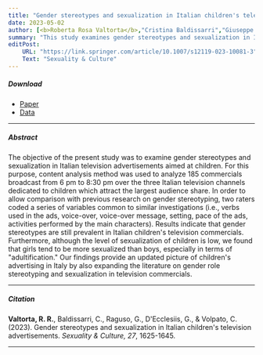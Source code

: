 ```yaml
---
title: "Gender stereotypes and sexualization in Italian children's television advertisements" 
date: 2023-05-02
author: [<b>Roberta Rosa Valtorta</b>,"Cristina Baldissarri","Giuseppe Raguso","Giulia D'Ecclesiis","Chiara Volpato"]
summary: "This study examines gender stereotypes and sexualization in Italian television advertisements aimed at children. The findings reveal that gender stereotypes are still prevalent in Italian children's television commercials and that girls are more sexualized than boys."
editPost:
    URL: "https://link.springer.com/article/10.1007/s12119-023-10081-3"
    Text: "Sexuality & Culture"
---
```


##### Download

<ul>

<li><a href="children-ads.pdf" target="_blank">Paper</a></li>
<li><a href="https://osf.io/2kzhc/" target="_blank">Data</a></li>

</ul>

------------------------------------------------------------------------

##### Abstract

The objective of the present study was to examine gender stereotypes and sexualization in Italian television advertisements aimed at children. For this purpose, content analysis method was used to analyze 185 commercials broadcast from 6 pm to 8:30 pm over the three Italian television channels dedicated to children which attract the largest audience share. In order to allow comparison with previous research on gender stereotyping, two raters coded a series of variables common to similar investigations (i.e., verbs used in the ads, voice-over, voice-over message, setting, pace of the ads, activities performed by the main characters). Results indicate that gender stereotypes are still prevalent in Italian children's television commercials. Furthermore, although the level of sexualization of children is low, we found that girls tend to be more sexualized than boys, especially in terms of "adultification." Our findings provide an updated picture of children's advertising in Italy by also expanding the literature on gender role stereotyping and sexualization in television commercials.

------------------------------------------------------------------------

##### Citation

**Valtorta, R. R.**, Baldissarri, C., Raguso, G., D'Ecclesiis, G., & Volpato, C. (2023). Gender stereotypes and sexualization in Italian children's television advertisements. *Sexuality & Culture, 27*, 1625-1645.

------------------------------------------------------------------------
